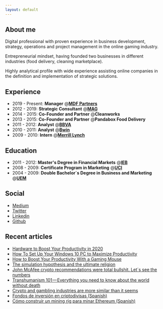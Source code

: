 ```yaml
---
layout: default
---
```


## About me

Digital professional with proven experience in business development, strategy, operations and project management in the online gaming industry. 

Entrepreneurial mindset, having founded two businesses in different industries (food delivery, cleaning marketplace). 

Highly analytical profile with wide experience assisting online companies in the definition and implementation of strategic solutions.

## Experience
- 2019 - Present: **Manager** @[**MDF Partners**](https://www.mdfpartners.com/)
- 2012 - 2019: **Strategic Consultant** @[**MAG**](https://mag-ca.it/)
- 2014 - 2015: **Co-Founder and Partner**  @**Cleanworks**
- 2013 - 2015: **Co-Founder and Partner** @**Pandabox Food Delivery**
- 2011 - 2012: **Analyst** @[**BBVA**](https://www.bbva.com)
- 2010 - 2011: **Analyst** @[**Bwin**](https://www.bwin.com)
- 2009 - 2010: **Intern** @[**Merrill Lynch**](https://www.ml.com/)


## Education
- 2011 - 2012: **Master's Degree in Financial Markets** @[**IEB**](https://www.ieb.es/)
- 2008 - 2009: **Certificate Program in Marketing** @[**UCI**](https://uci.edu/)
- 2004 - 2009: **Double Bachelor´s Degree in Business and Marketing** @[**UEM**](https://universidadeuropea.es/en)


## Social

- [Medium](https://medium.com/@mariochamorro)
- [Twitter](https://twitter.com/MarioChamorro)
- [Linkedin](https://www.linkedin.com/in/mariochamorroacosta/)
- [Github](https://github.com/mario-chamorro)


## Recent articles
- [Hardware to Boost Your Productivity in 2020](https://medium.com/better-humans/hardware-to-boost-your-productivity-in-2020-670c08e0ded1)
- [How To Set Up Your Windows 10 PC to Maximize Productivity](https://medium.com/better-humans/how-to-set-up-your-windows-10-pc-to-maximize-productivity-c20f4d6a3047)
- [How to Boost Your Productivity With a Gaming Mouse](https://medium.com/better-humans/how-to-boost-your-productivity-with-a-gaming-mouse-4bc89af750a9)
- [The simulation hypothesis and the ultimate religion](https://medium.com/hackernoon/the-simulation-hypothesis-and-the-ultimate-religion-3aa61b12c034)
- [John McAfee crypto recommendations were total bullshit. Let´s see the numbers](https://medium.com/@mariochamorro/john-mcafee-crypto-recommendations-were-total-bullshit-let-s-see-the-numbers-2c59e88b64f5)
- [Transhumanism 101 — Everything you need to know about the world without death](https://medium.com/@mariochamorro/transhumanism-101-everything-you-need-to-know-about-the-world-without-death-41cf11d264f9)
- [Crypto and gambling industries are more similar than it seems
](https://hackernoon.com/crypto-and-gambling-industries-are-more-similar-than-it-seems-928184f002fa)
- [Fondos de inversión en criptodivisas (Spanish)
](https://medium.com/@mariochamorro/fondos-de-inversi%C3%B3n-en-criptodivisas-f8090cab4e7)
- [Cómo construir un mining rig para minar Ethereum (Spanish)
](https://medium.com/@mariochamorro/c%C3%B3mo-construir-un-mining-rig-para-minar-ethereum-10b4f7b4025e)
 

